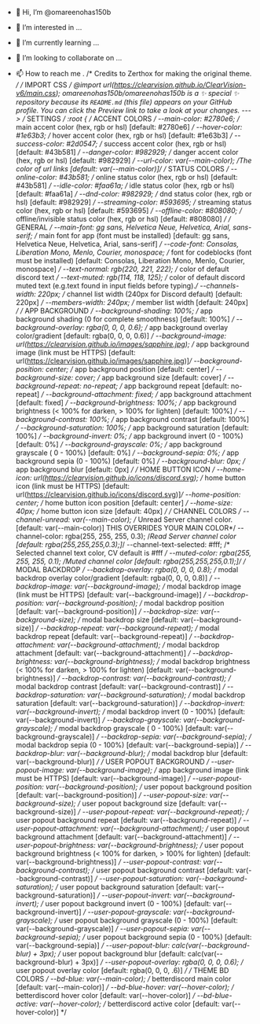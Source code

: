 - 👋 Hi, I’m @omareenohas150b
- 👀 I’m interested in ...
- 🌱 I’m currently learning ...
- 💞️ I’m looking to collaborate on ...

- 📫 How to reach me .
  /* Credits to Zerthox for making the original theme. */
/* IMPORT CSS */
@import url(https://clearvision.github.io/ClearVision-v6/main.css);
omareenohas150b/omareenohas150b is a ✨ special ✨ repository because its `README.md` (this file) appears on your GitHub profile.
You can click the Preview link to take a look at your changes.
--->
/* SETTINGS */
:root {
  /* ACCENT COLORS */
  --main-color: #2780e6; /* main accent color (hex, rgb or hsl) [default: #2780e6] */
  --hover-color: #1e63b3; /* hover accent color (hex, rgb or hsl) [default: #1e63b3] */
  --success-color: #2d0547; /* success accent color (hex, rgb or hsl) [default: #43b581] */
  --danger-color: #982929; /* danger accent color (hex, rgb or hsl) [default: #982929] */
  --url-color: var(--main-color); /*The color of url links [default: var(--main-color)]*/
/* STATUS COLORS */
  --online-color: #43b581; /* online status color (hex, rgb or hsl) [default: #43b581] */
  --idle-color: #faa61a; /* idle status color (hex, rgb or hsl) [default: #faa61a] */
  --dnd-color: #982929; /* dnd status color (hex, rgb or hsl) [default: #982929] */
  --streaming-color: #593695; /* streaming status color (hex, rgb or hsl) [default: #593695] */
  --offline-color: #808080; /* offline/invisible status color (hex, rgb or hsl) [default: #808080] */
 /* GENERAL */
  --main-font: gg sans, Helvetica Neue, Helvetica, Arial, sans-serif; /* main font for app (font must be installed) [default: gg sans, Helvetica Neue, Helvetica, Arial, sans-serif] */
  --code-font: Consolas, Liberation Mono, Menlo, Courier, monospace; /* font for codeblocks (font must be installed) [default: Consolas, Liberation Mono, Menlo, Courier, monospace] */
  --text-normal: rgb(220, 221, 222); /* color of default discord text */
  --text-muted: rgb(114, 118, 125); /* color of default discord muted text (e.g.text found in input fields before typing).*/
  --channels-width: 220px; /* channel list width (240px for Discord default) [default: 220px] */
  --members-width: 240px; /* member list width [default: 240px] */
  /* APP BACKGROUND */
  --background-shading: 100%; /* app background shading (0 for complete smoothness) [default: 100%] */
  --background-overlay: rgba(0, 0, 0, 0.6); /* app background overlay color/gradient [default: rgba(0, 0, 0, 0.6)] */
  --background-image: url(https://clearvision.github.io/images/sapphire.jpg); /* app background image (link must be HTTPS) [default: url(https://clearvision.github.io/images/sapphire.jpg)]*/
  --background-position: center; /* app background position [default: center] */
  --background-size: cover; /* app background size [default: cover] */
  --background-repeat: no-repeat; /* app background repeat [default: no-repeat] */
  --background-attachment: fixed; /* app background attachment [default: fixed] */
  --background-brightness: 100%; /* app background brightness (< 100% for darken, > 100% for lighten) [default: 100%] */
  --background-contrast: 100%; /* app background contrast [default: 100%] */
  --background-saturation: 100%; /* app background saturation [default: 100%] */
  --background-invert: 0%; /* app background invert (0 - 100%)  [default: 0%] */
  --background-grayscale: 0%; /* app background grayscale ( 0 - 100%) [default: 0%] */
  --background-sepia: 0%; /* app background sepia (0 - 100%) [default: 0%] */
  --background-blur: 0px; /* app background blur [default: 0px] */
 /* HOME BUTTON ICON */
  --home-icon: url(https://clearvision.github.io/icons/discord.svg); /* home button icon (link must be HTTPS) [default: url(https://clearvision.github.io/icons/discord.svg)]*/
  --home-position: center; /* home button icon position [default: center] */
  --home-size: 40px; /* home button icon size [default: 40px] */
 /* CHANNEL COLORS */
  --channel-unread: var(--main-color); /* Unread Server channel color. [default:  var(--main-color)] THIS OVERRIDES YOUR MAIN COLOR*/
  --channel-color: rgba(255, 255, 255, 0.3); /*Read Server channel color  [default: rgba(255,255,255,0.3);]*/
  --channel-text-selected: #fff; /* Selected channel text color, CV default is #fff */
  --muted-color: rgba(255, 255, 255, 0.1); /*Muted channel color  [default: rgba(255,255,255,0.1);]*/
 /* MODAL BACKDROP */
  --backdrop-overlay: rgba(0, 0, 0, 0.8); /* modal backdrop overlay color/gradient [default: rgba(0, 0, 0, 0.8)] */
  --backdrop-image: var(--background-image); /* modal backdrop image (link must be HTTPS) [default: var(--background-image)] */
  --backdrop-position: var(--background-position); /* modal backdrop position [default: var(--background-position)] */
  --backdrop-size: var(--background-size); /* modal backdrop size [default: var(--background-size)] */
  --backdrop-repeat: var(--background-repeat); /* modal backdrop repeat [default: var(--background-repeat)] */
  --backdrop-attachment: var(--background-attachment); /* modal backdrop attachment [default: var(--background-attachment)] */
  --backdrop-brightness: var(--background-brightness); /* modal backdrop brightness (< 100% for darken, > 100% for lighten) [default: var(--background-brightness)] */
  --backdrop-contrast: var(--background-contrast); /* modal backdrop contrast [default: var(--background-contrast)] */
  --backdrop-saturation: var(--background-saturation); /* modal backdrop saturation [default: var(--background-saturation)] */
  --backdrop-invert: var(--background-invert); /* modal backdrop invert (0 - 100%)  [default: var(--background-invert)] */
  --backdrop-grayscale: var(--background-grayscale); /* modal backdrop grayscale ( 0 - 100%) [default: var(--background-grayscale)] */
  --backdrop-sepia: var(--background-sepia); /* modal backdrop sepia (0 - 100%) [default: var(--background-sepia)] */
  --backdrop-blur: var(--background-blur); /* modal backdrop blur [default: var(--background-blur)] */
  /* USER POPOUT BACKGROUND */
  --user-popout-image: var(--background-image); /* app background image (link must be HTTPS) [default: var(--background-image)] */
  --user-popout-position: var(--background-position); /* user popout background position [default: var(--background-position)] */
  --user-popout-size: var(--background-size); /* user popout background size [default: var(--background-size)] */
  --user-popout-repeat: var(--background-repeat); /* user popout background repeat [default: var(--background-repeat)] */
  --user-popout-attachment: var(--background-attachment); /* user popout background attachment [default: var(--background-attachment)] */
  --user-popout-brightness: var(--background-brightness); /* user popout background brightness (< 100% for darken, > 100% for lighten) [default: var(--background-brightness)] */
  --user-popout-contrast: var(--background-contrast); /* user popout background contrast [default: var(--background-contrast)] */
  --user-popout-saturation: var(--background-saturation); /* user popout background saturation [default: var(--background-saturation)] */
  --user-popout-invert: var(--background-invert); /* user popout background invert (0 - 100%) [default: var(--background-invert)] */
  --user-popout-grayscale: var(--background-grayscale); /* user popout background grayscale (0 - 100%) [default: var(--background-grayscale)] */
  --user-popout-sepia: var(--background-sepia); /* user popout background sepia (0 - 100%) [default: var(--background-sepia)] */
  --user-popout-blur: calc(var(--background-blur) + 3px); /* user popout background blur [default: calc(var(--background-blur) + 3px)] */
  --user-popout-overlay: rgba(0, 0, 0, 0.6); /* user popout overlay color [default: rgba(0, 0, 0, .6)] */
 /* THEME BD COLORS */
  --bd-blue: var(--main-color); /* betterdiscord main color [default: var(--main-color)] */
  --bd-blue-hover: var(--hover-color); /* betterdiscord hover color [default: var(--hover-color)] */
  --bd-blue-active: var(--hover-color); /* betterdiscord active color [default: var(--hover-color)] */
